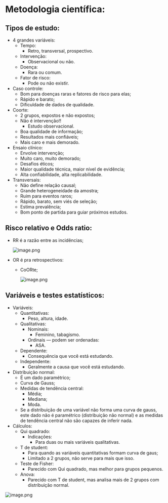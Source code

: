# Metodologia científica:

## Tipos de estudo:

- 4 grandes variáveis:
    - Tempo:
        - Retro, transversal, prospectivo.
    - Intervenção:
        - Observacional ou não.
    - Doença:
        - Rara ou comum.
    - Fator de risco:
        - Pode ou não existir.
- Caso controle:
    - Bom para doenças raras e fatores de risco para elas;
    - Rápido e barato;
    - Dificuldade de dados de qualidade.
- Coorte:
    - 2 grupos, expostos e não expostos;
    - Não é intervenção!!
        - Estudo observacional.
    - Boa qualidade de informação;
    - Resultados mais confiáveis;
    - Mais caro e mais demorado.
- Ensaio clínico:
    - Envolve intervenção;
    - Muito caro, muito demorado;
    - Desafios éticos;
    - Maior qualidade técnica, maior nível de evidência;
    - Alta confiabilidade, alta replicabilidade.
- Transversais:
    - Não define relação causal;
    - Grande heterogeneidade da amostra;
    - Ruim para eventos raros;
    - Rápido, barato, sem viés de seleção;
    - Estima prevalência;
    - Bom ponto de partida para guiar próximos estudos.

## Risco relativo e Odds ratio:

- RR é a razão entre as incidências;
    
    ![image.png](ANESTESIOLOGIA/attachments/imgs/Metodologia-científica/image.png)
    
- OR é pra retrospectivos:
    - CoORte;
        
        ![image.png](ANESTESIOLOGIA/attachments/imgs/Metodologia-científica/image%201.png)
        

## Variáveis e testes estatísticos:

- Variáveis:
    - Quantitativas:
        - Peso, altura, idade.
    - Qualitativas:
        - Nominais:
            - Feminino, tabagismo.
        - Ordinais — podem ser ordenadas:
            - ASA.
    - Dependente:
        - Consequência que você está estudando.
    - Independente:
        - Geralmente a causa que você está estudando.
- Distribuição normal:
    - É um dado paramétrico;
    - Curva de Gauss;
    - Medidas de tendência central:
        - Média;
        - Mediana;
        - Moda.
    - Se a distribuição de uma variável não forma uma curva de gauss, este dado não é paramétrico (distribuição não normal) e as medidas de tendência central não são capazes de inferir nada.
- Cálculos:
    - Qui quadrado:
        - Indicações:
            - Para duas ou mais variáveis qualitativas.
    - T de student:
        - Para quando as variáveis quantitativas formam curva de gaus;
        - Limitado a 2 grupos, não serve para mais que isso.
    - Teste de Fisher:
        - Parecido com Qui quadrado, mas melhor para grupos pequenos.
    - Anova:
        - Parecido com T de student, mas analisa mais de 2 grupos com distribuição normal.

![image.png](ANESTESIOLOGIA/attachments/imgs/Metodologia-científica/image%202.png)
